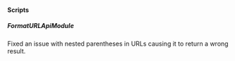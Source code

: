 #### Scripts

##### FormatURLApiModule
Fixed an issue with nested parentheses in URLs causing it to return a wrong result.
